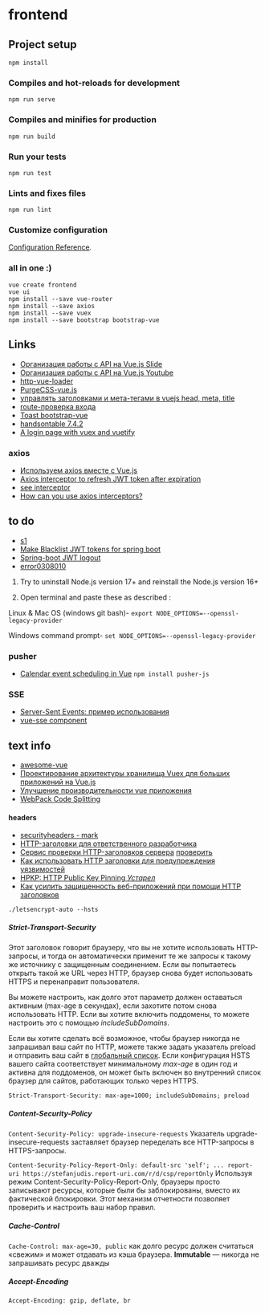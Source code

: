 # frontend

## Project setup
```
npm install
```

### Compiles and hot-reloads for development
```
npm run serve
```

### Compiles and minifies for production
```
npm run build
```

### Run your tests
```
npm run test
```

### Lints and fixes files
```
npm run lint
```

### Customize configuration
[Configuration Reference](https://cli.vuejs.org/config/).

### all in one :)
```
vue create frontend
vue ui
npm install --save vue-router
npm install --save axios
npm install --save vuex
npm install --save bootstrap bootstrap-vue
```   
## Links
- [Организация работы с API на Vue.js Slide](https://www.slideshare.net/MailRuGroup/api-vuejs-175897016)
- [Организация работы с API на Vue.js Youtube](https://www.youtube.com/watch?v=42GnGAa3654)
- [http-vue-loader](https://www.npmjs.com/package/http-vue-loader)
- [PurgeCSS-vue.js](https://purgecss.com/guides/vue.html#use-the-vue-cli-plugin)
- [управлять заголовками и мета-тегами в vuejs head, meta, title](https://qna.habr.com/q/490912)
- [route-проверка входа](https://webdevblog.ru/ispolzovanie-middleware-vo-vue/)
- [Toast bootstrap-vue](https://bootstrap-vue.org/docs/components/toast)
- [handsontable 7.4.2](https://handsontable.com/docs/7.4.2/frameworks-wrapper-for-vue-vuex-example.html)
- [A login page with vuex and vuetify](https://www.retinadata.com/blog/a-login-page-with-vuex-and-vuetify/)
### axios
- [Используем axios вместе с Vue.js](https://medium.com/devschacht/используем-axios-вместе-с-vue-js-3bc45464c460)
- [Axios interceptor to refresh JWT token after expiration](https://blog.liplex.de/axios-interceptor-to-refresh-jwt-token-after-expiration/)
- [see interceptor](https://github.com/yangzongzhuan/RuoYi-Vue/blob/master/ruoyi-ui/src/utils/request.js)
- [How can you use axios interceptors?](https://stackoverflow.com/questions/52737078/how-can-you-use-axios-interceptors)
## to do
- [s1](https://github.com/rieckpil/testing-spring-boot-applications-masterclass/blob/master/src/frontend/public/index.html)
- [Make Blacklist JWT tokens for spring boot](https://stackoverflow.com/questions/57674199/make-blacklist-jwt-tokens-for-spring-boot)
- [Spring-boot JWT logout](https://stackoverflow.com/questions/34475946/spring-boot-jwt-logout)
- [error0308010](https://stackoverflow.com/questions/69692842/error-message-error0308010cdigital-envelope-routinesunsupported)
1. Try to uninstall Node.js version 17+ and reinstall the Node.js version 16+

2. Open terminal and paste these as described :

Linux & Mac OS (windows git bash)- `export NODE_OPTIONS=--openssl-legacy-provider`

Windows command prompt- `set NODE_OPTIONS=--openssl-legacy-provider`
### pusher
- [Calendar event scheduling in Vue](https://pusher.com/tutorials/calendar-vue/)
`npm install pusher-js`

### SSE

- [Server-Sent Events: пример использования](https://habr.com/ru/post/519982/)
- [vue-sse component](https://github.com/tserkov/vue-sse)

## text info
- [awesome-vue](https://github.com/vuejs/awesome-vue#table)
- [Проектирование архитектуры хранилища Vuex для больших приложений на Vue.js](https://habr.com/ru/company/otus/blog/506754/)
- [Улучшение производительности vue приложения](https://habr.com/ru/post/543298/)
- [WebPack Code Splitting](https://webpack.js.org/guides/code-splitting/)
#### headers
- [securityheaders - mark](https://https://www.npmjs.com/package/http-vue-loader)
- [HTTP-заголовки для ответственного разработчика](https://habr.com/ru/company/mailru/blog/450816/)
- [Сервис проверки HTTP-заголовков сервера](https://habr.com/ru/post/504220/) [проверить](securityheaders.com/?q=https%3A%2F%2Fmark.hneu.edu.ua%2FopenAPI%2F%23&followRedirects=on)
- [Как использовать HTTP заголовки для предупреждения уязвимостей](https://habr.com/ru/company/hosting-cafe/blog/315802/)
- [HPKP: HTTP Public Key Pinning *Устарел*](https://scotthelme.co.uk/hpkp-http-public-key-pinning/)
- [Как усилить защищенность веб-приложений при помощи HTTP заголовков](https://habr.com/ru/company/edison/blog/434228/)

`./letsencrypt-auto --hsts`

##### Strict-Transport-Security
Этот заголовок говорит браузеру, что вы не хотите использовать HTTP-запросы, и тогда он автоматически применит те же запросы к такому же источнику с защищенным соединением. Если вы попытаетесь открыть такой же URL через HTTP, браузер снова будет использовать HTTPS и перенаправит пользователя.

Вы можете настроить, как долго этот параметр должен оставаться активным (max-age в секундах), если захотите потом снова использовать HTTP. Если вы хотите включить поддомены, то можете настроить это с помощью *includeSubDomains*.

Если вы хотите сделать всё возможное, чтобы браузер никогда не запрашивал ваш сайт по HTTP, можете также задать указатель preload и отправить ваш сайт в [глобальный список](https://hstspreload.org/). Если конфигурация HSTS вашего сайта соответствует минимальному *max-age* в один год и активна для поддоменов, он может быть включен во внутренний список браузер для сайтов, работающих только через HTTPS.

`Strict-Transport-Security: max-age=1000; includeSubDomains; preload`
##### Content-Security-Policy
`Content-Security-Policy: upgrade-insecure-requests`
Указатель upgrade-insecure-requests заставляет браузер переделать все HTTP-запросы в HTTPS-запросы.

`Content-Security-Policy-Report-Only: default-src 'self'; ... report-uri https://stefanjudis.report-uri.com/r/d/csp/reportOnly`
Используя режим Content-Security-Policy-Report-Only, браузеры просто записывают ресурсы, которые были бы заблокированы, вместо их фактической блокировки. Этот механизм отчетности позволяет проверить и настроить ваш набор правил.
##### Cache-Control
`Cache-Control: max-age=30, public`  как долго ресурс должен считаться «свежим» и может отдавать из кэша браузера.
 **Immutable** — никогда не запрашивать ресурс дважды
 ##### Accept-Encoding
` Accept-Encoding: gzip, deflate, br `

